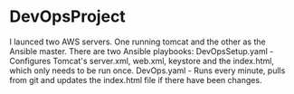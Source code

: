 # DevOpsProject


I launced two AWS servers.  One running tomcat and the other as the Ansible master.
There are two Ansible playbooks:
    DevOpsSetup.yaml - Configures Tomcat's server.xml, web.xml, keystore and the index.html, which only needs to be run once.
    DevOps.yaml - Runs every minute, pulls from git and updates the index.html file if there have been changes.
